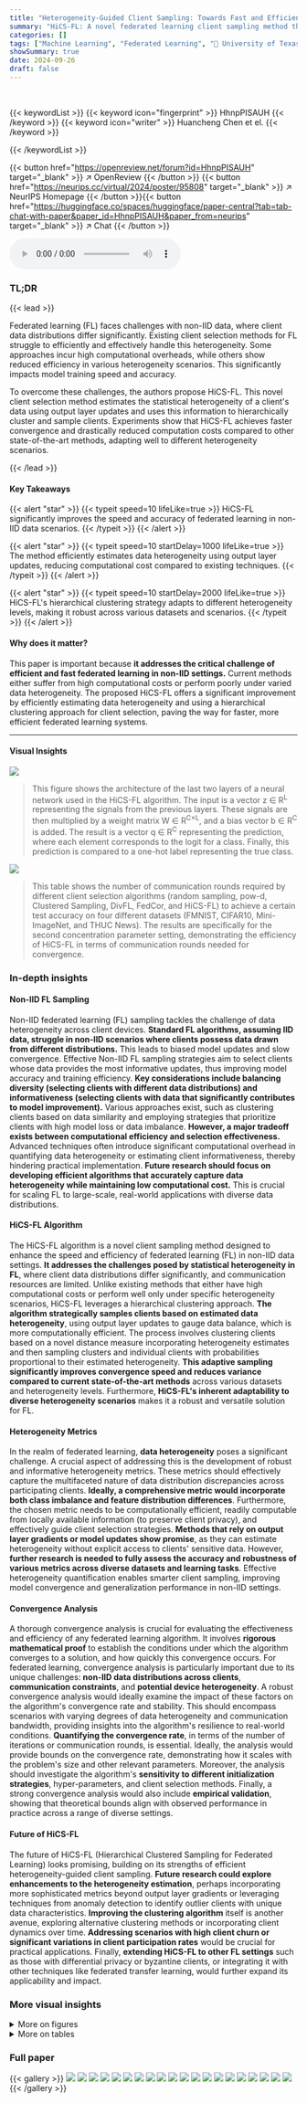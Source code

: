 ```yaml
---
title: "Heterogeneity-Guided Client Sampling: Towards Fast and Efficient Non-IID Federated Learning"
summary: "HiCS-FL: A novel federated learning client sampling method that leverages data heterogeneity for faster, more efficient global model training in non-IID settings."
categories: []
tags: ["Machine Learning", "Federated Learning", "🏢 University of Texas at Austin",]
showSummary: true
date: 2024-09-26
draft: false
---
```


<br>

{{< keywordList >}}
{{< keyword icon="fingerprint" >}} HhnpPISAUH {{< /keyword >}}
{{< keyword icon="writer" >}} Huancheng Chen et el. {{< /keyword >}}
 
{{< /keywordList >}}

{{< button href="https://openreview.net/forum?id=HhnpPISAUH" target="_blank" >}}
↗ OpenReview
{{< /button >}}
{{< button href="https://neurips.cc/virtual/2024/poster/95808" target="_blank" >}}
↗ NeurIPS Homepage
{{< /button >}}{{< button href="https://huggingface.co/spaces/huggingface/paper-central?tab=tab-chat-with-paper&paper_id=HhnpPISAUH&paper_from=neurips" target="_blank" >}}
↗ Chat
{{< /button >}}



<audio controls>
    <source src="https://ai-paper-reviewer.com/HhnpPISAUH/podcast.wav" type="audio/wav">
    Your browser does not support the audio element.
</audio>


### TL;DR


{{< lead >}}

Federated learning (FL) faces challenges with non-IID data, where client data distributions differ significantly.  Existing client selection methods for FL struggle to efficiently and effectively handle this heterogeneity. Some approaches incur high computational overheads, while others show reduced efficiency in various heterogeneity scenarios. This significantly impacts model training speed and accuracy.



To overcome these challenges, the authors propose HiCS-FL. This novel client selection method estimates the statistical heterogeneity of a client's data using output layer updates and uses this information to hierarchically cluster and sample clients. Experiments show that HiCS-FL achieves faster convergence and drastically reduced computation costs compared to other state-of-the-art methods, adapting well to different heterogeneity scenarios.

{{< /lead >}}


#### Key Takeaways

{{< alert "star" >}}
{{< typeit speed=10 lifeLike=true >}} HiCS-FL significantly improves the speed and accuracy of federated learning in non-IID data scenarios. {{< /typeit >}}
{{< /alert >}}

{{< alert "star" >}}
{{< typeit speed=10 startDelay=1000 lifeLike=true >}} The method efficiently estimates data heterogeneity using output layer updates, reducing computational cost compared to existing techniques. {{< /typeit >}}
{{< /alert >}}

{{< alert "star" >}}
{{< typeit speed=10 startDelay=2000 lifeLike=true >}} HiCS-FL's hierarchical clustering strategy adapts to different heterogeneity levels, making it robust across various datasets and scenarios. {{< /typeit >}}
{{< /alert >}}

#### Why does it matter?
This paper is important because **it addresses the critical challenge of efficient and fast federated learning in non-IID settings.**  Current methods either suffer from high computational costs or perform poorly under varied data heterogeneity.  The proposed HiCS-FL offers a significant improvement by efficiently estimating data heterogeneity and using a hierarchical clustering approach for client selection, paving the way for faster, more efficient federated learning systems.

------
#### Visual Insights



![](https://ai-paper-reviewer.com/HhnpPISAUH/figures_2_1.jpg)

> This figure shows the architecture of the last two layers of a neural network used in the HiCS-FL algorithm. The input is a vector z ∈ R<sup>L</sup> representing the signals from the previous layers. These signals are then multiplied by a weight matrix W ∈ R<sup>C×L</sup>, and a bias vector b ∈ R<sup>C</sup> is added. The result is a vector q ∈ R<sup>C</sup> representing the prediction, where each element corresponds to the logit for a class. Finally, this prediction is compared to a one-hot label representing the true class.





![](https://ai-paper-reviewer.com/HhnpPISAUH/tables_5_1.jpg)

> This table shows the number of communication rounds required by different client selection algorithms (random sampling, pow-d, Clustered Sampling, DivFL, FedCor, and HiCS-FL) to achieve a certain test accuracy on four different datasets (FMNIST, CIFAR10, Mini-ImageNet, and THUC News).  The results are specifically for the second concentration parameter setting, demonstrating the efficiency of HiCS-FL in terms of communication rounds needed for convergence.





### In-depth insights


#### Non-IID FL Sampling
Non-IID federated learning (FL) sampling tackles the challenge of data heterogeneity across client devices. **Standard FL algorithms, assuming IID data, struggle in non-IID scenarios where clients possess data drawn from different distributions.** This leads to biased model updates and slow convergence.  Effective Non-IID FL sampling strategies aim to select clients whose data provides the most informative updates, thus improving model accuracy and training efficiency.  **Key considerations include balancing diversity (selecting clients with different data distributions) and informativeness (selecting clients with data that significantly contributes to model improvement).** Various approaches exist, such as clustering clients based on data similarity and employing strategies that prioritize clients with high model loss or data imbalance.  **However, a major tradeoff exists between computational efficiency and selection effectiveness.**  Advanced techniques often introduce significant computational overhead in quantifying data heterogeneity or estimating client informativeness, thereby hindering practical implementation.  **Future research should focus on developing efficient algorithms that accurately capture data heterogeneity while maintaining low computational cost.** This is crucial for scaling FL to large-scale, real-world applications with diverse data distributions.

#### HiCS-FL Algorithm
The HiCS-FL algorithm is a novel client sampling method designed to enhance the speed and efficiency of federated learning (FL) in non-IID data settings.  **It addresses the challenges posed by statistical heterogeneity in FL**, where client data distributions differ significantly, and communication resources are limited.  Unlike existing methods that either have high computational costs or perform well only under specific heterogeneity scenarios, HiCS-FL leverages a hierarchical clustering approach.  **The algorithm strategically samples clients based on estimated data heterogeneity**, using output layer updates to gauge data balance, which is more computationally efficient. The process involves clustering clients based on a novel distance measure incorporating heterogeneity estimates and then sampling clusters and individual clients with probabilities proportional to their estimated heterogeneity.  **This adaptive sampling significantly improves convergence speed and reduces variance compared to current state-of-the-art methods** across various datasets and heterogeneity levels. Furthermore, **HiCS-FL's inherent adaptability to diverse heterogeneity scenarios** makes it a robust and versatile solution for FL.

#### Heterogeneity Metrics
In the realm of federated learning, **data heterogeneity** poses a significant challenge.  A crucial aspect of addressing this is the development of robust and informative heterogeneity metrics.  These metrics should effectively capture the multifaceted nature of data distribution discrepancies across participating clients.  **Ideally, a comprehensive metric would incorporate both class imbalance and feature distribution differences**.  Furthermore, the chosen metric needs to be computationally efficient, readily computable from locally available information (to preserve client privacy), and effectively guide client selection strategies.  **Methods that rely on output layer gradients or model updates show promise**, as they can estimate heterogeneity without explicit access to clients' sensitive data.  However,  **further research is needed to fully assess the accuracy and robustness of various metrics across diverse datasets and learning tasks**.  Effective heterogeneity quantification enables smarter client sampling, improving model convergence and generalization performance in non-IID settings.

#### Convergence Analysis
A thorough convergence analysis is crucial for evaluating the effectiveness and efficiency of any federated learning algorithm.  It involves **rigorous mathematical proof** to establish the conditions under which the algorithm converges to a solution, and how quickly this convergence occurs.  For federated learning, convergence analysis is particularly important due to its unique challenges: **non-IID data distributions across clients**, **communication constraints**, and **potential device heterogeneity**. A robust convergence analysis would ideally examine the impact of these factors on the algorithm's convergence rate and stability.  This should encompass scenarios with varying degrees of data heterogeneity and communication bandwidth, providing insights into the algorithm's resilience to real-world conditions. **Quantifying the convergence rate**, in terms of the number of iterations or communication rounds, is essential.  Ideally, the analysis would provide bounds on the convergence rate, demonstrating how it scales with the problem's size and other relevant parameters.  Moreover, the analysis should investigate the algorithm's **sensitivity to different initialization strategies**, hyper-parameters, and client selection methods.  Finally, a strong convergence analysis would also include **empirical validation**, showing that theoretical bounds align with observed performance in practice across a range of diverse settings.

#### Future of HiCS-FL
The future of HiCS-FL (Hierarchical Clustered Sampling for Federated Learning) looks promising, building on its strengths of efficient heterogeneity-guided client sampling.  **Future research could explore enhancements to the heterogeneity estimation**, perhaps incorporating more sophisticated metrics beyond output layer gradients or leveraging techniques from anomaly detection to identify outlier clients with unique data characteristics. **Improving the clustering algorithm** itself is another avenue, exploring alternative clustering methods or incorporating client dynamics over time.  **Addressing scenarios with high client churn or significant variations in client participation rates** would be crucial for practical applications.  Finally, **extending HiCS-FL to other FL settings** such as those with differential privacy or byzantine clients, or integrating it with other techniques like federated transfer learning, would further expand its applicability and impact.


### More visual insights

<details>
<summary>More on figures
</summary>


![](https://ai-paper-reviewer.com/HhnpPISAUH/figures_7_1.jpg)

> This figure shows the test accuracy of the global model trained using different client selection schemes (random sampling, pow-d, clustered sampling, DivFL, FedCor, and HiCS-FL) across three different data heterogeneity settings for FMNIST and CIFAR10 datasets.  Each setting represents a different level of data imbalance across the clients. The results demonstrate the performance of HiCS-FL in comparison to other state-of-the-art methods.


![](https://ai-paper-reviewer.com/HhnpPISAUH/figures_7_2.jpg)

> The figure shows the average training loss for all clients across different global training rounds for three benchmark datasets: FMNIST, CIFAR10, and Mini-ImageNet. The performance of HiCS-FL is compared against four baseline methods: random sampling, pow-d, Clustered Sampling, and FedCor. The results are presented for the data partition setting (1), where 80% of the clients have severely imbalanced data while the remaining 20% have balanced data. In all three datasets, HiCS-FL demonstrates significantly faster convergence with lower variance than the other methods.


![](https://ai-paper-reviewer.com/HhnpPISAUH/figures_8_1.jpg)

> This figure compares the test accuracy of different client selection methods across three different data heterogeneity settings for the FMNIST and CIFAR10 datasets.  Setting (1) represents a scenario where 80% of clients have severely imbalanced data while the remaining 20% have balanced data. Setting (2) has 80% of clients with severely imbalanced data and 20% with mildly imbalanced data. Finally, setting (3) has all clients with severely imbalanced data.  The plot shows the test accuracy over a certain number of global rounds for each method: Random Sampling, pow-d, Clustered Sampling, DivFL (ideal), FedCor, and HiCS-FL.  The results highlight HiCS-FL's superior performance, particularly in settings with a mix of balanced and imbalanced data, demonstrating its effectiveness in non-IID federated learning scenarios.


![](https://ai-paper-reviewer.com/HhnpPISAUH/figures_13_1.jpg)

> This figure shows the empirical validation of Assumption 3.1, which bounds the dissimilarity between local and global gradients based on data heterogeneity.  The plots visualize the relationship between the Shannon entropy of the client's data label distribution (H(D(k)) on the x-axis) and the squared Euclidean norm of the difference between the local gradient and the true global gradient (on the y-axis) for FMNIST and CIFAR10 datasets. The dashed lines represent negative exponential functions fitted to the data points, demonstrating that the difference between local and global gradients increases as the data label distribution becomes more imbalanced (i.e., H(D(k)) decreases). This visually confirms Assumption 3.1, supporting the theoretical analysis of HiCS-FL.


![](https://ai-paper-reviewer.com/HhnpPISAUH/figures_27_1.jpg)

> This figure shows the data distribution across 50 clients in CIFAR10 for three different levels of heterogeneity. Each subfigure represents a different setting of the concentration parameter α in the Dirichlet distribution used to generate non-IID data. Each cell in the heatmap represents the number of samples of a certain class owned by a specific client. The color intensity indicates the number of samples; darker colors represent more samples.


![](https://ai-paper-reviewer.com/HhnpPISAUH/figures_27_2.jpg)

> This figure shows the class distribution of training data across 50 clients in CIFAR10 dataset under three different settings of data heterogeneity controlled by Dirichlet distribution concentration parameter α. Each subfigure shows a heatmap where rows represent clients, columns represent classes, and color intensity represents the number of samples in each class per client. The three settings represent different levels of data heterogeneity; from most heterogeneous (a) to least heterogeneous (c).


![](https://ai-paper-reviewer.com/HhnpPISAUH/figures_29_1.jpg)

> This figure shows the estimated entropy of data label distribution in experiments on the FMNIST dataset using SGD optimizer. It compares the estimated entropy (red line) against the true entropy (blue line) for two different settings of the concentration parameter α.  The concentration parameter α controls the level of data heterogeneity; smaller α leads to more imbalanced data distributions.  The plot visually demonstrates the relationship between the estimated entropy and the true entropy for various data distributions, providing empirical support for the accuracy of the proposed heterogeneity estimation method within the HiCS-FL framework. 


![](https://ai-paper-reviewer.com/HhnpPISAUH/figures_29_2.jpg)

> This figure compares the test accuracy of different federated learning client selection methods across three different data heterogeneity scenarios for the FMNIST and CIFAR10 datasets.  The x-axis represents the number of global training rounds, and the y-axis represents the test accuracy of the global model.  Each line represents a different client selection method (Random Sampling, pow-d, Clustered Sampling, DivFL, FedCor, and HiCS-FL). The three subfigures (a), (b), and (c) correspond to different data heterogeneity levels in FMNIST, while (d), (e), and (f) correspond to those in CIFAR10.  HiCS-FL consistently outperforms other methods, achieving faster convergence and lower variance, particularly in scenarios with a mixture of balanced and highly imbalanced data among clients.


![](https://ai-paper-reviewer.com/HhnpPISAUH/figures_29_3.jpg)

> The figure shows the test accuracy for the global model trained with different schemes for three different data partition settings of FMNIST and CIFAR10 datasets. Each setting represents a different level of data heterogeneity among the clients, ranging from severely imbalanced data to balanced data. The results demonstrate the performance of HiCS-FL in comparison with other state-of-the-art client selection methods. HiCS-FL outperforms other methods across different settings, exhibiting the fastest convergence rates and the least amount of variance, particularly significant when there is a mix of balanced and imbalanced data among clients.


![](https://ai-paper-reviewer.com/HhnpPISAUH/figures_30_1.jpg)

> This figure compares the estimated entropy of data label distribution with the true entropy for two different optimizers (SGD and Adam) on the CIFAR10 dataset. The data is partitioned using a Dirichlet distribution with concentration parameter α = [0.001, 0.002, 0.005, 0.01, 0.5]. The x-axis represents the client index, and the y-axis represents the entropy. The red line shows the estimated entropy, and the blue line shows the true entropy.


</details>




<details>
<summary>More on tables
</summary>


![](https://ai-paper-reviewer.com/HhnpPISAUH/tables_8_1.jpg)
> This table presents the test accuracy results achieved by different client selection schemes on the THUC news dataset. Three different data heterogeneity settings are considered, with varying degrees of class imbalance among clients. The results show how each client selection method performs under different levels of data heterogeneity.  The 'setting' column specifies the level of heterogeneity, with (1) representing more balanced data, and (3) representing more imbalanced data. HiCS-FL consistently outperforms the other methods, demonstrating its effectiveness in handling diverse data heterogeneity scenarios.

![](https://ai-paper-reviewer.com/HhnpPISAUH/tables_8_2.jpg)
> This table shows the number of communication rounds required to achieve a certain test accuracy for four different datasets (FMNIST, CIFAR10, Mini-ImageNet, and THUC News) using different client selection methods. The speedup is calculated relative to the random sampling method.  A lower number of rounds indicates faster convergence.

![](https://ai-paper-reviewer.com/HhnpPISAUH/tables_9_1.jpg)
> This table presents the accuracy results of the HiCS-FL algorithm under different numbers of clusters (M) compared to the number of selected clients per round (K).  It shows how the accuracy changes as the ratio of M to K varies. The results are presented for different datasets and heterogeneity scenarios, indicated by CIFAR10 (1), CIFAR10 (2), CIFAR10 (3), Mini-ImageNet (1), and Mini-ImageNet (2).  These different scenarios likely represent various levels of data heterogeneity across clients.

![](https://ai-paper-reviewer.com/HhnpPISAUH/tables_9_2.jpg)
> This table presents the test accuracy results (%) on CIFAR10 and Mini-ImageNet datasets under a dynamic client availability setting. In this setting, initially, only 20 out of 50 clients are available for training. Then, every 100 global rounds, 10 more clients join the training process, while the initial 20 clients leave after 400 global rounds. The table compares the performance of HiCS-FL against several baseline methods, showcasing its robustness in scenarios with fluctuating client participation.

![](https://ai-paper-reviewer.com/HhnpPISAUH/tables_28_1.jpg)
> This table compares the computational and communication complexities of different client sampling methods in federated learning. It shows the additional computational and communication overhead of each method compared to a baseline of random sampling. The complexity is expressed using Big O notation, where |θt| represents the size of the global model parameters at round t, and C represents the number of classes.  HiCS-FL shows significantly lower computational overhead than other methods.

</details>




### Full paper

{{< gallery >}}
<img src="https://ai-paper-reviewer.com/HhnpPISAUH/1.png" class="grid-w50 md:grid-w33 xl:grid-w25" />
<img src="https://ai-paper-reviewer.com/HhnpPISAUH/2.png" class="grid-w50 md:grid-w33 xl:grid-w25" />
<img src="https://ai-paper-reviewer.com/HhnpPISAUH/3.png" class="grid-w50 md:grid-w33 xl:grid-w25" />
<img src="https://ai-paper-reviewer.com/HhnpPISAUH/4.png" class="grid-w50 md:grid-w33 xl:grid-w25" />
<img src="https://ai-paper-reviewer.com/HhnpPISAUH/5.png" class="grid-w50 md:grid-w33 xl:grid-w25" />
<img src="https://ai-paper-reviewer.com/HhnpPISAUH/6.png" class="grid-w50 md:grid-w33 xl:grid-w25" />
<img src="https://ai-paper-reviewer.com/HhnpPISAUH/7.png" class="grid-w50 md:grid-w33 xl:grid-w25" />
<img src="https://ai-paper-reviewer.com/HhnpPISAUH/8.png" class="grid-w50 md:grid-w33 xl:grid-w25" />
<img src="https://ai-paper-reviewer.com/HhnpPISAUH/9.png" class="grid-w50 md:grid-w33 xl:grid-w25" />
<img src="https://ai-paper-reviewer.com/HhnpPISAUH/10.png" class="grid-w50 md:grid-w33 xl:grid-w25" />
<img src="https://ai-paper-reviewer.com/HhnpPISAUH/11.png" class="grid-w50 md:grid-w33 xl:grid-w25" />
<img src="https://ai-paper-reviewer.com/HhnpPISAUH/12.png" class="grid-w50 md:grid-w33 xl:grid-w25" />
<img src="https://ai-paper-reviewer.com/HhnpPISAUH/13.png" class="grid-w50 md:grid-w33 xl:grid-w25" />
<img src="https://ai-paper-reviewer.com/HhnpPISAUH/14.png" class="grid-w50 md:grid-w33 xl:grid-w25" />
<img src="https://ai-paper-reviewer.com/HhnpPISAUH/15.png" class="grid-w50 md:grid-w33 xl:grid-w25" />
<img src="https://ai-paper-reviewer.com/HhnpPISAUH/16.png" class="grid-w50 md:grid-w33 xl:grid-w25" />
<img src="https://ai-paper-reviewer.com/HhnpPISAUH/17.png" class="grid-w50 md:grid-w33 xl:grid-w25" />
<img src="https://ai-paper-reviewer.com/HhnpPISAUH/18.png" class="grid-w50 md:grid-w33 xl:grid-w25" />
<img src="https://ai-paper-reviewer.com/HhnpPISAUH/19.png" class="grid-w50 md:grid-w33 xl:grid-w25" />
<img src="https://ai-paper-reviewer.com/HhnpPISAUH/20.png" class="grid-w50 md:grid-w33 xl:grid-w25" />
{{< /gallery >}}